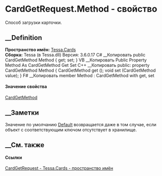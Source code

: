# CardGetRequest.Method - свойство
Способ загрузки карточки.
## __Definition
 **Пространство имён:** [Tessa.Cards](N_Tessa_Cards.htm)  
 **Сборка:** Tessa (в Tessa.dll) Версия: 3.6.0.17
C# __Копировать
     public CardGetMethod Method { get; set; }
VB __Копировать
     Public Property Method As CardGetMethod
    	Get
    	Set
C++ __Копировать
     public:
    property CardGetMethod Method {
    	CardGetMethod get ();
    	void set (CardGetMethod value);
    }
F# __Копировать
     member Method : CardGetMethod with get, set
#### Значение свойства
[CardGetMethod](T_Tessa_Cards_CardGetMethod.htm)
##  __Заметки
Значение по умолчанию [Default](T_Tessa_Cards_CardGetMethod.htm) возвращается
даже в том случае, если объект с соответствующим ключом отсутствует в
хранилище.
## __См. также
#### Ссылки
[CardGetRequest - ](T_Tessa_Cards_CardGetRequest.htm)
[Tessa.Cards - пространство имён](N_Tessa_Cards.htm)
